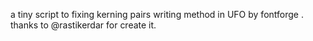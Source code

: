 a tiny script to fixing kerning pairs writing method in UFO by fontforge . thanks to @rastikerdar for create it.
